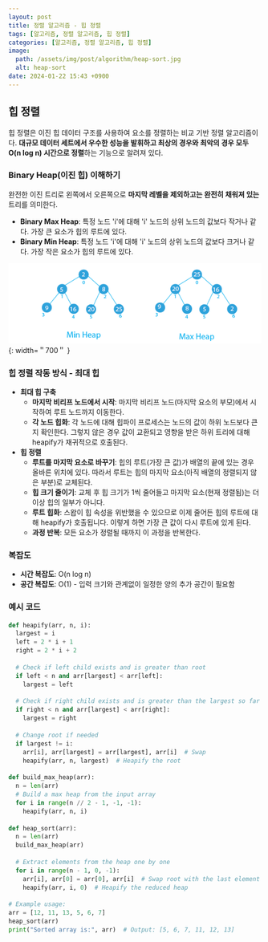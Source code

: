 ```yaml
---
layout: post
title: 정렬 알고리즘 - 힙 정렬
tags: [알고리즘, 정렬 알고리즘, 힙 정렬]
categories: [알고리즘, 정렬 알고리즘, 힙 정렬]
image:
  path: /assets/img/post/algorithm/heap-sort.jpg
  alt: heap-sort
date: 2024-01-22 15:43 +0900
---
```


## 힙 정렬

힙 정렬은 이진 힙 데이터 구조를 사용하여 요소를 정렬하는 비교 기반 정렬 알고리즘이다. **대규모 데이터 세트에서 우수한 성능을 발휘하고 최상의 경우와 최악의 경우 모두 O(n log n) 시간으로 정렬**하는 기능으로 알려져 있다.

### Binary Heap(이진 힙) 이해하기

완전한 이진 트리로 왼쪽에서 오른쪽으로 **마지막 레벨을 제외하고는 완전히 채워져 있는**트리를 의미한다.

- **Binary Max Heap**: 특정 노드 'i'에 대해 'i' 노드의 상위 노드의 값보다 작거나 같다. 가장 큰 요소가 힙의 루트에 있다.
- **Binary Min Heap**: 특정 노드 'i'에 대해 'i' 노드의 상위 노드의 값보다 크거나 같다. 가장 작은 요소가 힙의 루트에 있다.

![max-heap-vs-min-heap](/assets/img/post/algorithm/max-heap-vs-min-heap.png){: width=＂700＂ }

### 힙 정렬 작동 방식 - 최대 힙

- **최대 힙 구축**
  - **마지막 비리프 노드에서 시작**: 마지막 비리프 노드(마지막 요소의 부모)에서 시작하여 루트 노드까지 이동한다.
  - **각 노드 힙화**: 각 노드에 대해 힙파이 프로세스는 노드의 값이 하위 노드보다 큰지 확인한다. 그렇지 않은 경우 값이 교환되고 영향을 받은 하위 트리에 대해 heapify가 재귀적으로 호출된다.
- **힙 정렬**
  - **루트를 마지막 요소로 바꾸기**: 힙의 루트(가장 큰 값)가 배열의 끝에 있는 경우 올바른 위치에 있다. 따라서 루트는 힙의 마지막 요소(아직 배열의 정렬되지 않은 부분)로 교체된다.
  - **힙 크기 줄이기**: 교체 후 힙 크기가 1씩 줄어들고 마지막 요소(현재 정렬됨)는 더 이상 힙의 일부가 아니다.
  - **루트 힙화**: 스왑이 힙 속성을 위반했을 수 있으므로 이제 줄어든 힙의 루트에 대해 heapify가 호출됩니다. 이렇게 하면 가장 큰 값이 다시 루트에 있게 된다.
  - **과정 반복**: 모든 요소가 정렬될 때까지 이 과정을 반복한다.

### 복잡도

- **시간 복잡도**: O(n log n)
- **공간 복잡도**: O(1) - 입력 크기와 관계없이 일정한 양의 추가 공간이 필요함

### 예시 코드

```python
def heapify(arr, n, i):
  largest = i
  left = 2 * i + 1
  right = 2 * i + 2

  # Check if left child exists and is greater than root
  if left < n and arr[largest] < arr[left]:
    largest = left

  # Check if right child exists and is greater than the largest so far
  if right < n and arr[largest] < arr[right]:
    largest = right

  # Change root if needed
  if largest != i:
    arr[i], arr[largest] = arr[largest], arr[i]  # Swap
    heapify(arr, n, largest)  # Heapify the root

def build_max_heap(arr):
  n = len(arr)
  # Build a max heap from the input array
  for i in range(n // 2 - 1, -1, -1):
    heapify(arr, n, i)

def heap_sort(arr):
  n = len(arr)
  build_max_heap(arr)

  # Extract elements from the heap one by one
  for i in range(n - 1, 0, -1):
    arr[i], arr[0] = arr[0], arr[i]  # Swap root with the last element
    heapify(arr, i, 0)  # Heapify the reduced heap

# Example usage:
arr = [12, 11, 13, 5, 6, 7]
heap_sort(arr)
print("Sorted array is:", arr)  # Output: [5, 6, 7, 11, 12, 13]
```
